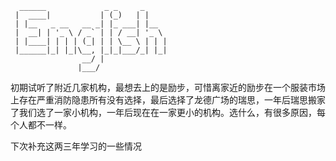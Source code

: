 ```text
  ______             _ _     _     
 |  ____|           | (_)   | |    
 | |__   _ __   __ _| |_ ___| |__  
 |  __| | '_ \ / _` | | / __| '_ \ 
 | |____| | | | (_| | | \__ \ | | |
 |______|_| |_|\__, |_|_|___/_| |_|
                __/ |              
               |___/                         
```

初期试听了附近几家机构，最想去上的是励步，可惜离家近的励步在一个服装市场上存在严重消防隐患所有没有选择，最后选择了龙德广场的瑞思，一年后瑞思搬家了我们选了一家小机构，一年后现在在一家更小的机构。选什么，有很多原因，每个人都不一样。

下次补充这两三年学习的一些情况